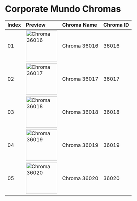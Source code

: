 # Corporate Mundo Chromas

| Index | Preview | Chroma Name | Chroma ID |
|:---|:---|:---|:---|
| 01 | <img src='https://raw.communitydragon.org/latest/plugins/rcp-be-lol-game-data/global/default/v1/champion-chroma-images/36/36016.png' alt='Chroma 36016' width='100'> | Chroma 36016 | 36016 |
| 02 | <img src='https://raw.communitydragon.org/latest/plugins/rcp-be-lol-game-data/global/default/v1/champion-chroma-images/36/36017.png' alt='Chroma 36017' width='100'> | Chroma 36017 | 36017 |
| 03 | <img src='https://raw.communitydragon.org/latest/plugins/rcp-be-lol-game-data/global/default/v1/champion-chroma-images/36/36018.png' alt='Chroma 36018' width='100'> | Chroma 36018 | 36018 |
| 04 | <img src='https://raw.communitydragon.org/latest/plugins/rcp-be-lol-game-data/global/default/v1/champion-chroma-images/36/36019.png' alt='Chroma 36019' width='100'> | Chroma 36019 | 36019 |
| 05 | <img src='https://raw.communitydragon.org/latest/plugins/rcp-be-lol-game-data/global/default/v1/champion-chroma-images/36/36020.png' alt='Chroma 36020' width='100'> | Chroma 36020 | 36020 |
